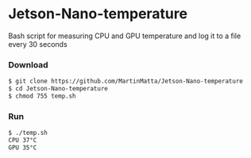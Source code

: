 # Jetson-Nano-temperature

Bash script for measuring CPU and GPU temperature and log it to a file every 30 seconds

### Download
```sh
$ git clone https://github.com/MartinMatta/Jetson-Nano-temperature
$ cd Jetson-Nano-temperature
$ chmod 755 temp.sh
```
### Run
```sh
$ ./temp.sh
CPU 37°C
GPU 35°C
```
